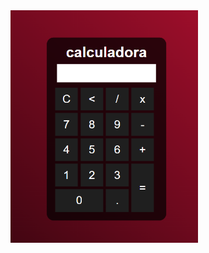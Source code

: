 <img heigth="300px" width="300px" src="https://github.com/Otto-Samuel/Calculadora_Simples/blob/main/Calculadora.png"/>
